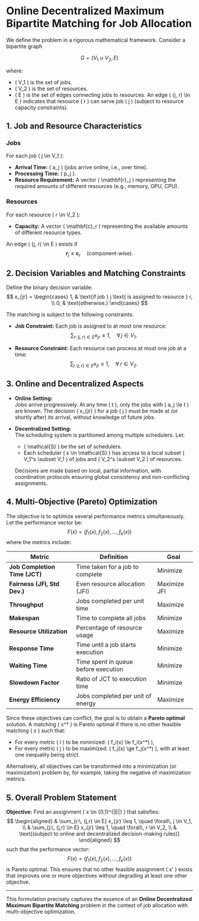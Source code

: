 
# Online Decentralized Maximum Bipartite Matching for Job Allocation

We define the problem in a rigorous mathematical framework. Consider a bipartite graph

$$
G = (V_1 \cup V_2, E)
$$

where:
- \( V_1 \) is the set of jobs.
- \( V_2 \) is the set of resources.
- \( E \) is the set of edges connecting jobs to resources. An edge \( (j, r) \in E \) indicates that resource \( r \) can serve job \( j \) (subject to resource capacity constraints).

## 1. Job and Resource Characteristics

### Jobs
For each job \( j \in V_1 \):
- **Arrival Time:** \( a_j \) (jobs arrive online, i.e., over time).
- **Processing Time:** \( p_j \).
- **Resource Requirement:** A vector \( \mathbf{r}_j \) representing the required amounts of different resources (e.g., memory, GPU, CPU).

### Resources
For each resource \( r \in V_2 \):
- **Capacity:** A vector \( \mathbf{c}_r \) representing the available amounts of different resource types.

An edge \( (j, r) \in E \) exists if
$$
\mathbf{r}_j \le \mathbf{c}_r \quad \text{(component-wise).}
$$

## 2. Decision Variables and Matching Constraints

Define the binary decision variable:
$$
x_{jr} = \begin{cases}
1, & \text{if job } j \text{ is assigned to resource } r, \\
0, & \text{otherwise.}
\end{cases}
$$

The matching is subject to the following constraints:

- **Job Constraint:** Each job is assigned to at most one resource:
$$
\sum_{r:\, (j,r) \in E} x_{jr} \leq 1, \quad \forall\, j \in V_1.
$$

- **Resource Constraint:** Each resource can process at most one job at a time:
$$
\sum_{j:\, (j,r) \in E} x_{jr} \leq 1, \quad \forall\, r \in V_2.
$$

## 3. Online and Decentralized Aspects

- **Online Setting:**  
  Jobs arrive progressively. At any time \( t \), only the jobs with \( a_j \le t \) are known. The decision \( x_{jr} \) for a job \( j \) must be made at (or shortly after) its arrival, without knowledge of future jobs.

- **Decentralized Setting:**  
  The scheduling system is partitioned among multiple schedulers. Let:
  - \( \mathcal{S} \) be the set of schedulers.
  - Each scheduler \( s \in \mathcal{S} \) has access to a local subset \( V_1^s \subset V_1 \) of jobs and \( V_2^s \subset V_2 \) of resources.

  Decisions are made based on local, partial information, with coordination protocols ensuring global consistency and non-conflicting assignments.

## 4. Multi-Objective (Pareto) Optimization

The objective is to optimize several performance metrics simultaneously. Let the performance vector be:
$$
F(x) = \big( f_1(x), f_2(x), \dots, f_k(x) \big)
$$
where the metrics include:

| **Metric**                     | **Definition**                                | **Goal**       |
|--------------------------------|-----------------------------------------------|----------------|
| **Job Completion Time (JCT)**  | Time taken for a job to complete              | Minimize       |
| **Fairness (JFI, Std Dev.)**   | Even resource allocation (JFI)                | Maximize JFI   |
| **Throughput**                 | Jobs completed per unit time                  | Maximize       |
| **Makespan**                   | Time to complete all jobs                     | Minimize       |
| **Resource Utilization**       | Percentage of resource usage                  | Maximize       |
| **Response Time**              | Time until a job starts execution             | Minimize       |
| **Waiting Time**               | Time spent in queue before execution          | Minimize       |
| **Slowdown Factor**            | Ratio of JCT to execution time                | Minimize       |
| **Energy Efficiency**          | Jobs completed per unit of energy             | Maximize       |

Since these objectives can conflict, the goal is to obtain a **Pareto optimal** solution. A matching \( x^* \) is Pareto optimal if there is no other feasible matching \( x \) such that:
- For every metric \( i \) to be minimized: \( f_i(x) \le f_i(x^*) \),
- For every metric \( j \) to be maximized: \( f_j(x) \ge f_j(x^*) \),
with at least one inequality being strict.

Alternatively, all objectives can be transformed into a minimization (or maximization) problem by, for example, taking the negative of maximization metrics.

## 5. Overall Problem Statement

**Objective:** Find an assignment \( x \in \{0,1\}^{|E|} \) that satisfies:
$$
\begin{aligned}
& \sum_{r:\, (j,r) \in E} x_{jr} \leq 1, \quad \forall\, j \in V_1, \\
& \sum_{j:\, (j,r) \in E} x_{jr} \leq 1, \quad \forall\, r \in V_2, \\
& \text{(subject to online and decentralized decision-making rules)}
\end{aligned}
$$
such that the performance vector:
$$
F(x) = \big( f_1(x), f_2(x), \dots, f_k(x) \big)
$$
is Pareto optimal. This ensures that no other feasible assignment \( x' \) exists that improves one or more objectives without degrading at least one other objective.

---

This formulation precisely captures the essence of an **Online Decentralized Maximum Bipartite Matching** problem in the context of job allocation with multi-objective optimization.
